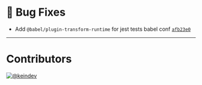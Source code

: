 # :bug: Bug Fixes

- Add `@babel/plugin-transform-runtime` for jest tests babel conf [`afb23e0`](https://github.com/tagproject/ts-package-shared-config/commit/afb23e060aed3ed3da3322ba1bf40632485c4c0a)

---

# Contributors

[![@keindev](https://avatars.githubusercontent.com/u/4527292?v=4&s=40)](https://github.com/keindev)
